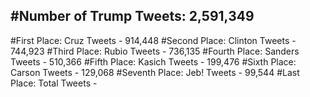 #Number of Trump Tweets: 2,591,349
---
#First Place: Cruz Tweets - 914,448
#Second Place: Clinton Tweets - 744,923
#Third Place: Rubio Tweets - 736,135
#Fourth Place: Sanders Tweets - 510,366
#Fifth Place: Kasich Tweets - 199,476
#Sixth Place: Carson Tweets - 129,068
#Seventh Place: Jeb! Tweets - 99,544
#Last Place: Total Tweets -  
